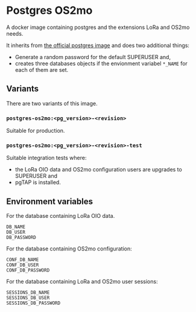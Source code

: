 # Postgres OS2mo
A docker image containing postgres and the extensions LoRa and OS2mo needs.

It inherits from [the official postgres
image](https://hub.docker.com/_/postgres) and does two additional things:
* Generate a random password for the default SUPERUSER and,
* creates three databases objects if the envionment variabel `*_NAME` for each
of them are set.


## Variants
There are two variants of this image.
### `postgres-os2mo:<pg_version>-<revision>`
Suitable for production.

### `postgres-os2mo:<pg_version>-<revision>-test`
Suitable integration tests where:
* the LoRa OIO data and OS2mo configuration users are upgrades to SUPERUSER and
* pgTAP is installed.


## Environment variables
For the database containing LoRa OIO data.
```
DB_NAME
DB_USER
DB_PASSWORD
```

For the database containing OS2mo configuration:
```
CONF_DB_NAME
CONF_DB_USER
CONF_DB_PASSWORD
```

For the database containing LoRa and OS2mo user sessions:
```
SESSIONS_DB_NAME
SESSIONS_DB_USER
SESSIONS_DB_PASSWORD
```
